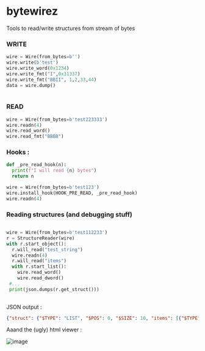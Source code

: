 # bytewirez
Tools to read/write structures from stream of bytes 


### WRITE

```python
wire = Wire(from_bytes=b'')
wire.write(b'test')
wire.write_word(0x1234)
wire.write_fmt("I",0x31337)
wire.write_fmt("BBII", 1,2,33,44)
data = wire.dump()
  
```

### READ

```python
wire = Wire(from_bytes=b'test223333')
wire.readn(4)
wire.read_word()
wire.read_fmt("BBBB")
```

### Hooks : 
```python
def _pre_read_hook(n):
  print(f"I will read {n} bytes")
  return n

wire = Wire(from_bytes=b'test123')
wire.install_hook(HOOK_PRE_READ, _pre_read_hook)
wire.readn(4)
 ```

### Reading structures (and debugging stuff)

```python

wire = Wire(from_bytes=b'test112233')
r = StructureReader(wire)
with r.start_object():
  r.will_read("test_string")
  wire.readn(4)
  r.will_read("items")
  with r.start_list():
    wire.read_word()
    wire.read_dword()
 #...
 print(json.dumps(r.get_struct()))
 
 ```
 
 JSON output :
 ```json
 {"struct": {"$TYPE": "LIST", "$POS": 0, "$SIZE": 10, "items": [{"$TYPE": "OBJECT", "$POS": 0, "$SIZE": 10, "$NAME": "Unnamed", "test_string": {"$TYPE": "DATA", "$POS": 0, "$SIZE": 4, "data_hex": "74657374"}, "items": {"$TYPE": "LIST", "$POS": 4, "$SIZE": 6, "items": [{"$TYPE": "DATA", "$POS": 4, "$SIZE": 2, "format": ">H", "data_fmt": 12593, "data_hex": "3131"}, {"$TYPE": "DATA", "$POS": 6, "$SIZE": 4, "format": ">I", "data_fmt": 842150707, "data_hex": "32323333"}]}, "$ORDER": ["test_string", "items"]}]}, "data": "74657374313132323333"}
 ```
 Aaand the (ugly) html viewer :
 
 ![image](https://user-images.githubusercontent.com/7603260/183519032-d46a3533-4750-4a33-b635-1a21f2e4cb19.png)

 
 
 
 
 
 
 
 
 
 

